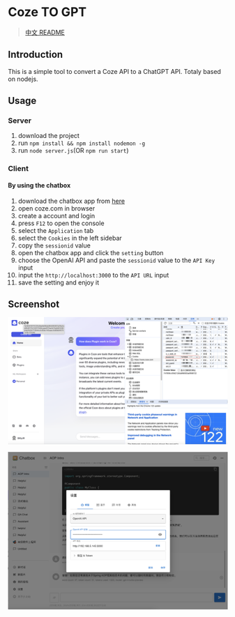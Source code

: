 # Coze TO GPT

> [中文 README](README_zh-CN.md)

## Introduction
This is a simple tool to convert a Coze API to a ChatGPT API. Totaly based on nodejs.

## Usage

### Server
1. download the project
2. run `npm install && npm install nodemon -g`
3. run `node server.js`(OR `npm run start`)

### Client
#### By using the chatbox
1. download the chatbox app from [here](https://chatboxai.app/zh#download)
2. open coze.com in browser
3. create a account and login
4. press `F12` to open the console
5. select the `Application` tab
6. select the `Cookies` in the left sidebar
7. copy the `sessionid` value
8. open the chatbox app and click the `setting` button
9. choose the OpenAI API and paste the `sessionid` value to the `API Key` input
10. input the `http://localhost:3000` to the `API URL` input
11. save the setting and enjoy it

## Screenshot
![alt text](assets/cleanshot01.png)

![alt text](assets/cleanshot02.png)